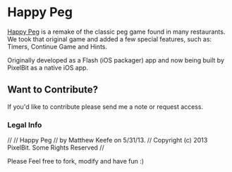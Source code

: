 # Happy Peg

<a href="http://happypegapp.com">Happy Peg</a> is a remake of the classic peg game found in many restaurants. 
We took that original game and added a few special features, such as: Timers, Continue Game and Hints.

Originally developed as a Flash (iOS packager) app and now being built by PixelBit as a native iOS app.

## Want to Contribute?

If you'd like to contribute please send me a note or request access.

### Legal Info

//
//  Happy Peg
//  by Matthew Keefe on 5/31/13.
//  Copyright (c) 2013 PixelBit. Some Rights Reserved
//

Please Feel free to fork, modify and have fun :)